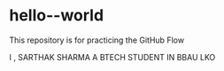 # hello--world
This repository is for practicing the GitHub Flow

I , SARTHAK SHARMA A BTECH STUDENT IN BBAU LKO
